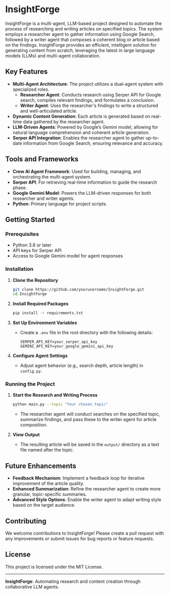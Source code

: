 # InsightForge

InsightForge is a multi-agent, LLM-based project designed to automate the process of researching and writing articles on specified topics. The system employs a researcher agent to gather information using Google Search, followed by a writer agent that composes a coherent blog or article based on the findings. InsightForge provides an efficient, intelligent solution for generating content from scratch, leveraging the latest in large language models (LLMs) and multi-agent collaboration.

## Key Features

- **Multi-Agent Architecture**: The project utilizes a dual-agent system with specialized roles.
  - **Researcher Agent**: Conducts research using Serper API for Google search, compiles relevant findings, and formulates a conclusion.
  - **Writer Agent**: Uses the researcher's findings to write a structured and well-articulated article.
- **Dynamic Content Generation**: Each article is generated based on real-time data gathered by the researcher agent.
- **LLM-Driven Agents**: Powered by Google’s Gemini model, allowing for natural language comprehension and coherent article generation.
- **Serper API Integration**: Enables the researcher agent to gather up-to-date information from Google Search, ensuring relevance and accuracy.
  
## Tools and Frameworks

- **Crew AI Agent Framework**: Used for building, managing, and orchestrating the multi-agent system.
- **Serper API**: For retrieving real-time information to guide the research phase.
- **Google Gemini Model**: Powers the LLM-driven responses for both researcher and writer agents.
- **Python**: Primary language for project scripts.

## Getting Started

### Prerequisites

- Python 3.8 or later
- API keys for Serper API
- Access to Google Gemini model for agent responses

### Installation

1. **Clone the Repository**
    ```bash
    git clone https://github.com/yourusername/InsightForge.git
    cd InsightForge
    ```

2. **Install Required Packages**
    ```bash
    pip install -r requirements.txt
    ```

3. **Set Up Environment Variables**
   - Create a `.env` file in the root directory with the following details:
     ```plaintext
     SERPER_API_KEY=your_serper_api_key
     GEMINI_API_KEY=your_google_gemini_api_key
     ```

4. **Configure Agent Settings**
   - Adjust agent behavior (e.g., search depth, article length) in `config.py`.

### Running the Project

1. **Start the Research and Writing Process**
    ```bash
    python main.py --topic "Your chosen topic"
    ```

   - The researcher agent will conduct searches on the specified topic, summarize findings, and pass these to the writer agent for article composition.

2. **View Output**
   - The resulting article will be saved in the `output/` directory as a text file named after the topic.

## Future Enhancements

- **Feedback Mechanism**: Implement a feedback loop for iterative improvement of the article quality.
- **Enhanced Summarization**: Refine the researcher agent to create more granular, topic-specific summaries.
- **Advanced Style Options**: Enable the writer agent to adapt writing style based on the target audience.

## Contributing

We welcome contributions to InsightForge! Please create a pull request with any improvements or submit issues for bug reports or feature requests.

## License

This project is licensed under the MIT License.

---

**InsightForge**: Automating research and content creation through collaborative LLM agents.
